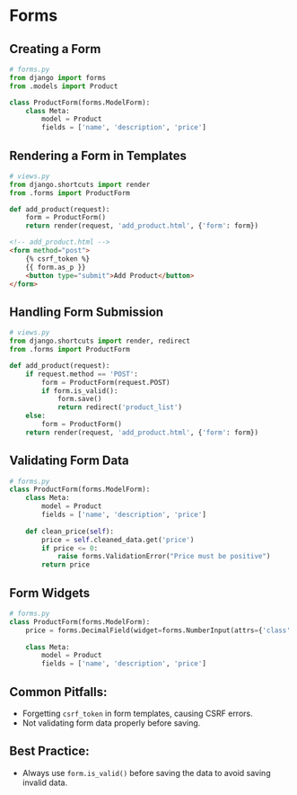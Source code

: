 # Forms

## Creating a Form

```python
# forms.py
from django import forms
from .models import Product

class ProductForm(forms.ModelForm):
    class Meta:
        model = Product
        fields = ['name', 'description', 'price']
```

## Rendering a Form in Templates

```python
# views.py
from django.shortcuts import render
from .forms import ProductForm

def add_product(request):
    form = ProductForm()
    return render(request, 'add_product.html', {'form': form})
```

```html
<!-- add_product.html -->
<form method="post">
    {% csrf_token %}
    {{ form.as_p }}
    <button type="submit">Add Product</button>
</form>
```

## Handling Form Submission

```python
# views.py
from django.shortcuts import render, redirect
from .forms import ProductForm

def add_product(request):
    if request.method == 'POST':
        form = ProductForm(request.POST)
        if form.is_valid():
            form.save()
            return redirect('product_list')
    else:
        form = ProductForm()
    return render(request, 'add_product.html', {'form': form})
```

## Validating Form Data

```python
# forms.py
class ProductForm(forms.ModelForm):
    class Meta:
        model = Product
        fields = ['name', 'description', 'price']
    
    def clean_price(self):
        price = self.cleaned_data.get('price')
        if price <= 0:
            raise forms.ValidationError("Price must be positive")
        return price
```

## Form Widgets

```python
# forms.py
class ProductForm(forms.ModelForm):
    price = forms.DecimalField(widget=forms.NumberInput(attrs={'class': 'price-input'}))
    
    class Meta:
        model = Product
        fields = ['name', 'description', 'price']
```

## Common Pitfalls:
- Forgetting `csrf_token` in form templates, causing CSRF errors.
- Not validating form data properly before saving.

## Best Practice:
- Always use `form.is_valid()` before saving the data to avoid saving invalid data.